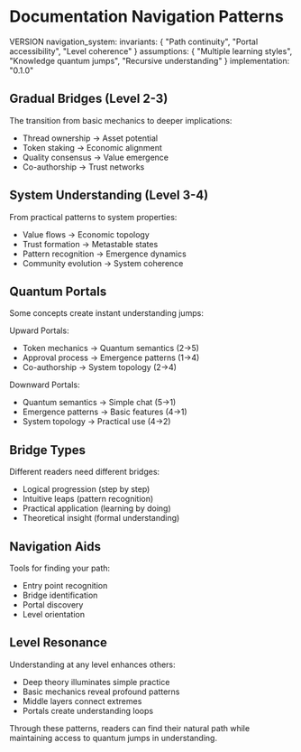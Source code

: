 # Documentation Navigation Patterns

VERSION navigation_system:
  invariants: {
    "Path continuity",
    "Portal accessibility",
    "Level coherence"
  }
  assumptions: {
    "Multiple learning styles",
    "Knowledge quantum jumps",
    "Recursive understanding"
  }
  implementation: "0.1.0"

## Gradual Bridges (Level 2-3)

The transition from basic mechanics to deeper implications:
- Thread ownership → Asset potential
- Token staking → Economic alignment
- Quality consensus → Value emergence
- Co-authorship → Trust networks

## System Understanding (Level 3-4)

From practical patterns to system properties:
- Value flows → Economic topology
- Trust formation → Metastable states
- Pattern recognition → Emergence dynamics
- Community evolution → System coherence

## Quantum Portals

Some concepts create instant understanding jumps:

Upward Portals:
- Token mechanics → Quantum semantics (2→5)
- Approval process → Emergence patterns (1→4)
- Co-authorship → System topology (2→4)

Downward Portals:
- Quantum semantics → Simple chat (5→1)
- Emergence patterns → Basic features (4→1)
- System topology → Practical use (4→2)

## Bridge Types

Different readers need different bridges:
- Logical progression (step by step)
- Intuitive leaps (pattern recognition)
- Practical application (learning by doing)
- Theoretical insight (formal understanding)

## Navigation Aids

Tools for finding your path:
- Entry point recognition
- Bridge identification
- Portal discovery
- Level orientation

## Level Resonance

Understanding at any level enhances others:
- Deep theory illuminates simple practice
- Basic mechanics reveal profound patterns
- Middle layers connect extremes
- Portals create understanding loops

Through these patterns, readers can find their natural path while maintaining access to quantum jumps in understanding.
